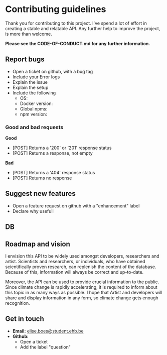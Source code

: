 # **Contributing guidelines**
Thank you for contributing to this project. I've spend a lot of effort in creating a stable and relatable API. Any further help to improve the project, is more than welcome.

**Please see the CODE-OF-CONDUCT.md for any further information.**


## **Report bugs**
* Open a ticket on github, with a bug tag
* Include your Error logs
* Explain the issue
* Explain the setup
* Include the following
    * OS: 
    * Docker version: 
    * Global npms: 
    * npm version: 


### **Good and bad requests**

**Good**
* [POST] Returns a '200' or '201' response status
* [POST] Returns a response, not empty

**Bad**
* [POST] Returns a '404' response status 
* [POST] Returns no response

## **Suggest new features**
* Open a feature request on github with a "enhancement" label
* Declare why usefull


## **DB**

## **Roadmap and vision**
I envision this API to be widely used amongst developers, researchers and artist. Scientists and researchers, or individuals, who have obtained scientifically proven research, can replenish the content of the database. Because of this, information will always be correct and up-to-date.

Moreover, the API can be used to provide crucial information to the public. Since climate change is rapidly accelerating, it is required to inform about this topic in as many ways as possible. I hope that Artist and developers will share and display information in any form, so climate change gets enough recognition.


## **Get in touch**
* **Email:** elise.boes@student.ehb.be
* **Github:**
    * Open a ticket
    * Add the label "question"